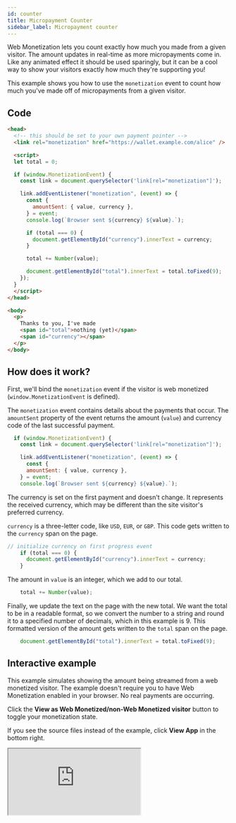 ```yaml
---
id: counter
title: Micropayment Counter
sidebar_label: Micropayment counter
---
```


Web Monetization lets you count exactly how much you made from a given visitor. The amount updates in real-time as more micropayments come in. Like any animated effect it should be used sparingly, but it can be a cool way to show your visitors exactly how much they're supporting you!

This example shows you how to use the `monetization` event to count how much you've made off of micropayments from a given visitor.

## Code

```html
<head>
  <!-- this should be set to your own payment pointer -->
  <link rel="monetization" href="https://wallet.example.com/alice" />

  <script>
  let total = 0;

  if (window.MonetizationEvent) {
    const link = document.querySelector('link[rel="monetization"]');

    link.addEventListener("monetization", (event) => {
      const {
        amountSent: { value, currency },
      } = event;
      console.log(`Browser sent ${currency} ${value}.`);

      if (total === 0) {
        document.getElementById("currency").innerText = currency;
      }

      total += Number(value);

      document.getElementById("total").innerText = total.toFixed(9);
    });
  }  
  </script>
</head>

<body>
  <p>
    Thanks to you, I've made
    <span id="total">nothing (yet)</span>
    <span id="currency"></span>
  </p>
</body>
```

## How does it work?

First, we'll bind the `monetization` event if the visitor is web monetized (`window.MonetizationEvent` is defined). 

The `monetization` event contains details about the payments that occur. The `amountSent` property of the event returns the amount (`value`) and currency code of the last successful payment.

```js
  if (window.MonetizationEvent) {
    const link = document.querySelector('link[rel="monetization"]');

    link.addEventListener("monetization", (event) => {
      const {
      amountSent: { value, currency },
    } = event;
    console.log(`Browser sent ${currency} ${value}.`);
```

The currency is set on the first payment and doesn't change. It represents the received currency, which may be different than the site visitor's preferred currency. 

`currency` is a three-letter code, like `USD`, `EUR`, or `GBP`. This code gets written to the `currency` span on the page.

```js
// initialize currency on first progress event
    if (total === 0) {
      document.getElementById("currency").innerText = currency;
    }
```

The amount in `value` is an integer, which we add to our total. 

```js
    total += Number(value);
```

Finally, we update the text on the page with the new total. We want the total to be in a readable format, so we convert the number to a string and round it to a specified number of decimals, which in this example is 9. This formatted version of the amount gets written to the `total` span on the page.

```js
    document.getElementById("total").innerText = total.toFixed(9);
```

## Interactive example

This example simulates showing the amount being streamed from a web monetized visitor. The example doesn't require you to have Web Monetization enabled in your browser. No real payments are occurring.

Click the **View as Web Monetized/non-Web Monetized visitor** button to toggle your monetization state.

If you see the source files instead of the example, click **View App** in the bottom right.

<div className="glitch-embed-wrap" style={{ height: '420px', width: '100%' }}>
  <iframe
    src="https://glitch.com/embed/#!/embed/wm2-count-revenue?path=README.md&previewSize=100"
    title="wm-count-revenue on Glitch"
    allow="geolocation; microphone; camera; midi; vr; encrypted-media"
    style={{ height: '100%', width: '100%', border: '0' }}>
  </iframe>
</div>
